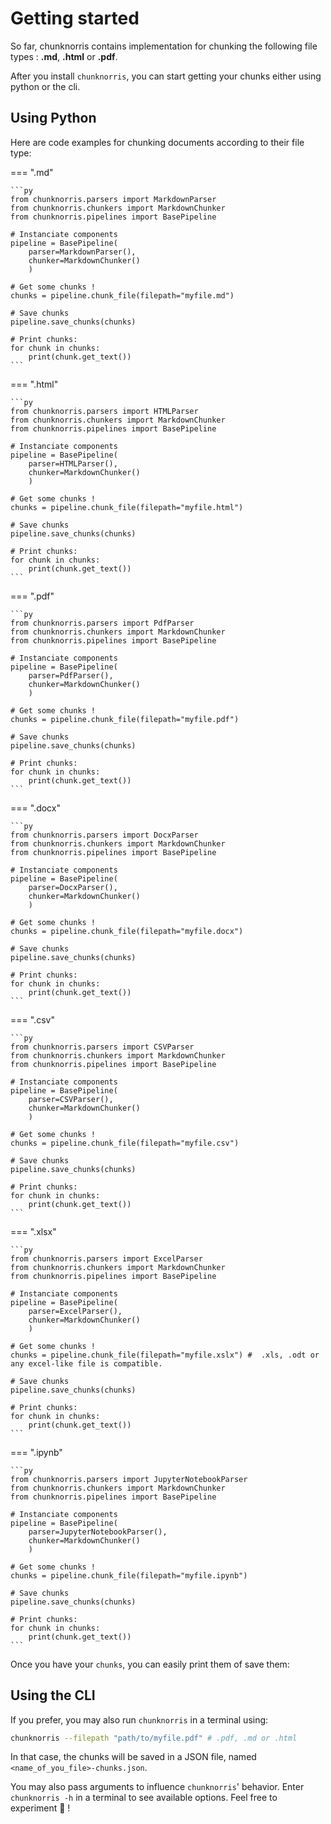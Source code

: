 # Getting started

So far, chunknorris contains implementation for chunking the following file types : **.md**, **.html** or **.pdf**. 

After you install ``chunknorris``, you can start getting your chunks either using python or the cli.

## Using Python

Here are code examples for chunking documents according to their file type:

=== ".md"

    ```py
    from chunknorris.parsers import MarkdownParser
    from chunknorris.chunkers import MarkdownChunker
    from chunknorris.pipelines import BasePipeline

    # Instanciate components
    pipeline = BasePipeline(
        parser=MarkdownParser(),
        chunker=MarkdownChunker()
        )

    # Get some chunks !
    chunks = pipeline.chunk_file(filepath="myfile.md")

    # Save chunks
    pipeline.save_chunks(chunks)

    # Print chunks:
    for chunk in chunks:
        print(chunk.get_text())
    ```

=== ".html"

    ```py
    from chunknorris.parsers import HTMLParser
    from chunknorris.chunkers import MarkdownChunker
    from chunknorris.pipelines import BasePipeline

    # Instanciate components
    pipeline = BasePipeline(
        parser=HTMLParser(),
        chunker=MarkdownChunker()
        )

    # Get some chunks !
    chunks = pipeline.chunk_file(filepath="myfile.html")

    # Save chunks
    pipeline.save_chunks(chunks)

    # Print chunks:
    for chunk in chunks:
        print(chunk.get_text())
    ```

=== ".pdf"

    ```py
    from chunknorris.parsers import PdfParser
    from chunknorris.chunkers import MarkdownChunker
    from chunknorris.pipelines import BasePipeline

    # Instanciate components
    pipeline = BasePipeline(
        parser=PdfParser(),
        chunker=MarkdownChunker()
        )

    # Get some chunks !
    chunks = pipeline.chunk_file(filepath="myfile.pdf")

    # Save chunks
    pipeline.save_chunks(chunks)

    # Print chunks:
    for chunk in chunks:
        print(chunk.get_text())
    ```

=== ".docx"

    ```py
    from chunknorris.parsers import DocxParser
    from chunknorris.chunkers import MarkdownChunker
    from chunknorris.pipelines import BasePipeline

    # Instanciate components
    pipeline = BasePipeline(
        parser=DocxParser(),
        chunker=MarkdownChunker()
        )

    # Get some chunks !
    chunks = pipeline.chunk_file(filepath="myfile.docx")

    # Save chunks
    pipeline.save_chunks(chunks)

    # Print chunks:
    for chunk in chunks:
        print(chunk.get_text())
    ```

=== ".csv"

    ```py
    from chunknorris.parsers import CSVParser
    from chunknorris.chunkers import MarkdownChunker
    from chunknorris.pipelines import BasePipeline

    # Instanciate components
    pipeline = BasePipeline(
        parser=CSVParser(),
        chunker=MarkdownChunker()
        )

    # Get some chunks !
    chunks = pipeline.chunk_file(filepath="myfile.csv")

    # Save chunks
    pipeline.save_chunks(chunks)

    # Print chunks:
    for chunk in chunks:
        print(chunk.get_text())
    ```

=== ".xlsx"

    ```py
    from chunknorris.parsers import ExcelParser
    from chunknorris.chunkers import MarkdownChunker
    from chunknorris.pipelines import BasePipeline

    # Instanciate components
    pipeline = BasePipeline(
        parser=ExcelParser(),
        chunker=MarkdownChunker()
        )

    # Get some chunks !
    chunks = pipeline.chunk_file(filepath="myfile.xslx") #  .xls, .odt or any excel-like file is compatible.

    # Save chunks
    pipeline.save_chunks(chunks)

    # Print chunks:
    for chunk in chunks:
        print(chunk.get_text())
    ```

=== ".ipynb"

    ```py
    from chunknorris.parsers import JupyterNotebookParser
    from chunknorris.chunkers import MarkdownChunker
    from chunknorris.pipelines import BasePipeline

    # Instanciate components
    pipeline = BasePipeline(
        parser=JupyterNotebookParser(),
        chunker=MarkdownChunker()
        )

    # Get some chunks !
    chunks = pipeline.chunk_file(filepath="myfile.ipynb")

    # Save chunks
    pipeline.save_chunks(chunks)

    # Print chunks:
    for chunk in chunks:
        print(chunk.get_text())
    ```

Once you have your ``chunks``, you can easily print them of save them:

## Using the CLI 

If you prefer, you may also run ``chunknorris`` in a terminal using:

```bash
chunknorris --filepath "path/to/myfile.pdf" # .pdf, .md or .html
```

In that case, the chunks will be saved in a JSON file, named ``<name_of_you_file>-chunks.json``.

You may also pass arguments to influence ``chunknorris``' behavior. Enter ``chunknorris -h`` in a terminal to see available options. Feel free to experiment 🧪 !